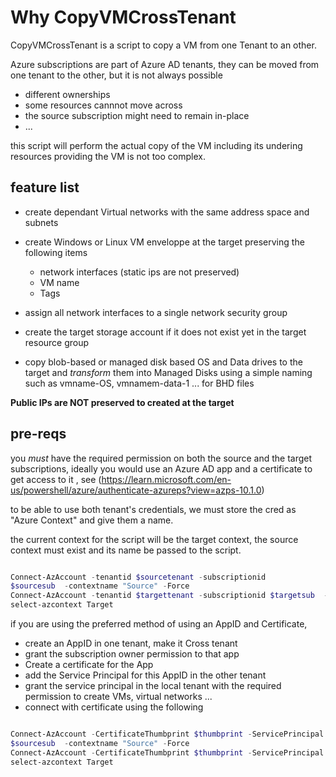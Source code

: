 # Why CopyVMCrossTenant

CopyVMCrossTenant is a script to copy a VM from one Tenant to an other.

Azure subscriptions are part of Azure AD tenants, they can be moved from one tenant to the other, but it is not always possible

- different ownerships
- some resources cannnot move across
- the source subscription might need to remain in-place
- ...

this script will perform the actual copy of the VM including its undering resources providing the VM is not too complex.

## feature list

- create dependant Virtual networks with the same address space and subnets
- create Windows or Linux VM  enveloppe at the target preserving the following items
  - network interfaces (static ips are not preserved)
  - VM name
  - Tags

- assign all network interfaces to a single network security group
- create the target storage account if it does not exist yet in the target resource group
- copy blob-based or managed disk based OS and Data drives to the target and *transform* them into Managed Disks using a simple naming such as vmname-OS, vmnamem-data-1 ... for BHD files

**Public IPs are NOT preserved to created at the target**

## pre-reqs

you *must* have the required permission on both the source and the target subscriptions, ideally you would use an Azure AD app and a certificate to get access to it , see (<https://learn.microsoft.com/en-us/powershell/azure/authenticate-azureps?view=azps-10.1.0>)

to be able to use both tenant's credentials, we must store the cred as "Azure Context" and give them a name.

the current context for the script will be the target context, the source context must exist and its name be passed to the script.

``` powershell

Connect-AzAccount -tenantid $sourcetenant -subscriptionid
$sourcesub  -contextname "Source" -Force
Connect-AzAccount -tenantid $targettenant -subscriptionid $targetsub  -contextname "Target" -Force
select-azcontext Target

```

if you are using the preferred method of using an AppID and Certificate,
- create an AppID in one tenant, make it Cross tenant
- grant the subscription owner permission to that app
- Create a certificate for the App
- add the Service Principal for this AppID in the other tenant
- grant the service principal in the local tenant with the required permission to create VMs, virtual networks  ...
- connect with certificate using the following

``` powershell

Connect-AzAccount -CertificateThumbprint $thumbprint -ServicePrincipal -tenantid $sourcetenant -subscriptionid
$sourcesub  -contextname "Source" -Force
Connect-AzAccount -CertificateThumbprint $thumbprint -ServicePrincipal -tenantid $targettenant -subscriptionid $targetsub  -contextname "Target" -Force
select-azcontext Target

```
	